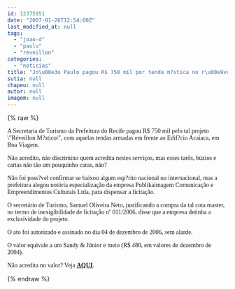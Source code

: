 ```yaml
---
id: 12375951
date: "2007-01-26T12:54:00Z"
last_modified_at: null
tags:
  - "joao-d"
  - "paulo"
  - "reveillon"
categories:
  - "noticias"
title: "Jo\u00e3o Paulo pagou R$ 750 mil por tenda m?stica no r\u00e9veillon"
sutia: null
chapeu: null
autor: null
imagem: null
---
```

{% raw %}
<p><P><FONT face=Verdana>A Secretaria de Turismo da Prefeitura do Recife pagou R$ 750 mil pelo tal projeto \"Réveillon M?stico\", com aquelas tendas armadas em frente ao Edif?cio Acaiaca, em Boa Viagem.</FONT></P></p>
<p><P><FONT face=Verdana>Não acredito, não discrimino quem acredita nestes serviços, mas esses tarôs, búzios e cartas não tão um pouquinho caras, não?</FONT></P></p>
<p><P><FONT face=Verdana>Não foi poss?vel confirmar se baixou algum esp?rito nacional ou internacional, mas a prefeitura alegou notória especialização da empresa Publikaimagem Comunicação e Empreendimentos Culturais Ltda, para dispensar a licitação.</FONT></P></p>
<p><P><FONT face=Verdana>O secretário de Turismo, Samuel Oliveira Neto, justificando a compra da tal cota master, no termo de inexigibilidade de licitação nº 011/2006, disse que a empresa detinha a exclusividade do projeto. </FONT></P></p>
<p><P><FONT face=Verdana>O ato foi autorizado e assinado no dia 04 de dezembro de 2006, sem alarde. </FONT></P></p>
<p><P><FONT face=Verdana>O valor equivale a um Sandy &amp; Júnior e meio (R$ 480, em valores de dezembro de 2004).</FONT></P><FONT face=Verdana>Não acredita no valor? Veja <STRONG><A href=\"https://www2.uol.com.br/JC/HTML_PORTAL/imagens/foto_reveillon_mistico.gif\" target=_blank>AQUI</A></STRONG>.</FONT> </p>
{% endraw %}